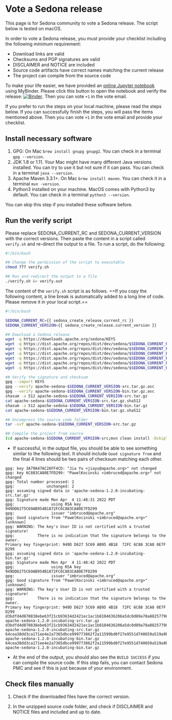 # Vote a Sedona release

This page is for Sedona community to vote a Sedona release. The script below is tested on macOS.

In order to vote a Sedona release, you must provide your checklist including the following minimum requirement:

* Download links are valid
* Checksums and PGP signatures are valid
* DISCLAIMER and NOTICE are included
* Source code artifacts have correct names matching the current release
* The project can compile from the source code

To make your life easier, we have provided an [online Jupyter notebook](https://github.com/jiayuasu/sedona-tools) using MyBinder. Please click this button to open the notebook and verify the release: [![Binder](https://mybinder.org/badge_logo.svg)](https://mybinder.org/v2/gh/jiayuasu/sedona-tools/HEAD?labpath=binder%2Fverify-release.ipynb). Then you can vote `+1` in the vote email.

If you prefer to run the steps on your local machine, please read the steps below. If you can successfully finish the steps, you will pass the items mentioned above. Then you can vote `+1` in the vote email and provide your checklist.

## Install necessary software

1. GPG: On Mac `brew install gnupg gnupg2`. You can check in a terminal `gpg --version`.
2. JDK 1.8 or 1.11. Your Mac might have many different Java versions installed. You can try to use it but not sure if it can pass. You can check in a terminal `java --version`.
3. Apache Maven 3.3.1+. On Mac `brew install maven`. You can check it in a terminal `mvn -version`.
4. Python3 installed on your machine. MacOS comes with Python3 by default. You can check in a terminal `python3 --version`.

You can skip this step if you installed these software before.

## Run the verify script

Please replace SEDONA\_CURRENT\_RC and SEDONA\_CURRENT\_VERSION with the correct versions. Then paste the content in a script called `verify.sh` and re-direct the output to a file. To run a script, do the following:

```bash
#!/bin/bash

## Change the permission of the script to executable
chmod 777 verify.sh

## Run and redirect the output to a file
./verify.sh &> verify.out
```

The content of the `verify.sh` script is as follows. ==If you copy the following content, a line break is automatically added to a long line of code. Please remove it in your local script.==

```bash
#!/bin/bash

SEDONA_CURRENT_RC={{ sedona_create_release.current_rc }}
SEDONA_CURRENT_VERSION={{ sedona_create_release.current_version }}

## Download a Sedona release
wget -q https://downloads.apache.org/sedona/KEYS
wget -q https://dist.apache.org/repos/dist/dev/sedona/$SEDONA_CURRENT_RC/apache-sedona-$SEDONA_CURRENT_VERSION-src.tar.gz
wget -q https://dist.apache.org/repos/dist/dev/sedona/$SEDONA_CURRENT_RC/apache-sedona-$SEDONA_CURRENT_VERSION-src.tar.gz.asc
wget -q https://dist.apache.org/repos/dist/dev/sedona/$SEDONA_CURRENT_RC/apache-sedona-$SEDONA_CURRENT_VERSION-src.tar.gz.sha512
wget -q https://dist.apache.org/repos/dist/dev/sedona/$SEDONA_CURRENT_RC/apache-sedona-$SEDONA_CURRENT_VERSION-bin.tar.gz
wget -q https://dist.apache.org/repos/dist/dev/sedona/$SEDONA_CURRENT_RC/apache-sedona-$SEDONA_CURRENT_VERSION-bin.tar.gz.asc
wget -q https://dist.apache.org/repos/dist/dev/sedona/$SEDONA_CURRENT_RC/apache-sedona-$SEDONA_CURRENT_VERSION-bin.tar.gz.sha512

## Verify the signature and checksum
gpg --import KEYS
gpg --verify apache-sedona-$SEDONA_CURRENT_VERSION-src.tar.gz.asc
gpg --verify apache-sedona-$SEDONA_CURRENT_VERSION-bin.tar.gz.asc
shasum -a 512 apache-sedona-$SEDONA_CURRENT_VERSION-src.tar.gz
cat apache-sedona-$SEDONA_CURRENT_VERSION-src.tar.gz.sha512
shasum -a 512 apache-sedona-$SEDONA_CURRENT_VERSION-bin.tar.gz
cat apache-sedona-$SEDONA_CURRENT_VERSION-bin.tar.gz.sha512

## Uncompress the source code folder
tar -xvf apache-sedona-$SEDONA_CURRENT_VERSION-src.tar.gz

## Compile the project from source
(cd apache-sedona-$SEDONA_CURRENT_VERSION-src;mvn clean install -DskipTests)

```

* If successful, in the output file, you should be able to see something similar to the following text. It should include `Good signature from` and the final 4 lines should be two pairs of checksum matching each other.

```
gpg: key 3A79A47AC26FF4CD: "Jia Yu <jiayu@apache.org>" not changed
gpg: key 6C883CA80E7FD299: "PawelKocinski <imbruced@apache.org>" not changed
gpg: Total number processed: 2
gpg:              unchanged: 2
gpg: assuming signed data in 'apache-sedona-1.2.0-incubating-src.tar.gz'
gpg: Signature made Mon Apr  4 11:48:31 2022 PDT
gpg:                using RSA key 949DD6275C69AB954B1872FC6C883CA80E7FD299
gpg:                issuer "imbruced@apache.org"
gpg: Good signature from "PawelKocinski <imbruced@apache.org>" [unknown]
gpg: WARNING: The key's User ID is not certified with a trusted signature!
gpg:          There is no indication that the signature belongs to the owner.
Primary key fingerprint: 949D D627 5C69 AB95 4B18  72FC 6C88 3CA8 0E7F D299
gpg: assuming signed data in 'apache-sedona-1.2.0-incubating-bin.tar.gz'
gpg: Signature made Mon Apr  4 11:48:42 2022 PDT
gpg:                using RSA key 949DD6275C69AB954B1872FC6C883CA80E7FD299
gpg:                issuer "imbruced@apache.org"
gpg: Good signature from "PawelKocinski <imbruced@apache.org>" [unknown]
gpg: WARNING: The key's User ID is not certified with a trusted signature!
gpg:          There is no indication that the signature belongs to the owner.
Primary key fingerprint: 949D D627 5C69 AB95 4B18  72FC 6C88 3CA8 0E7F D299
d3bdfd4d870838ebe63f21cb93634d2421ec1ac1b8184636206a5dc0d89a78a88257798b1f17371ad3cfcc3b1eb79c69e1410afdefeb4d9b52fc8bb5ea18dd2e  apache-sedona-1.2.0-incubating-src.tar.gz
d3bdfd4d870838ebe63f21cb93634d2421ec1ac1b8184636206a5dc0d89a78a88257798b1f17371ad3cfcc3b1eb79c69e1410afdefeb4d9b52fc8bb5ea18dd2e  apache-sedona-1.2.0-incubating-src.tar.gz
64cea38dd3ca171ee4e2a7365dbce999773862f2a11599bd0f27e9551d740659a519a9b976b3e7b0826088010967093e6acc9462f7073e9737c24b007a2df846  apache-sedona-1.2.0-incubating-bin.tar.gz
64cea38dd3ca171ee4e2a7365dbce999773862f2a11599bd0f27e9551d740659a519a9b976b3e7b0826088010967093e6acc9462f7073e9737c24b007a2df846  apache-sedona-1.2.0-incubating-bin.tar.gz
```

* At the end of the output, you should also see the `BUILD SUCCESS` if you can compile the source code. If this step fails, you can contact Sedona PMC and see if this is just because of your environment.

## Check files manually

1. Check if the downloaded files have the correct version.

2. In the unzipped source code folder, and check if DISCLAIMER and NOTICE files and included and up to date.
